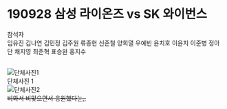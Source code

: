 # 190928 삼성 라이온즈 vs SK 와이번스
참석자  
임유진 김나연 김민정 김주원 류종현 신준철 양희열 우예빈 윤치호 이윤지 이준병 정아단 채지영 최준혁 표승완 홍지수

## 
![단체사진1](../Static/190928/group1.jpg)  
단체사진 1  
![단체사진2](../Static/190928/group2.jpg)  
~~비와서 비맞으면서 응원했다눈,,~~


